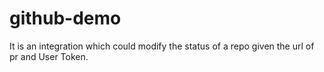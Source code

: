 # github-demo
It is an integration which  could modify the status of a repo given the url of pr and User Token.
<!-- todo: complete this -->

